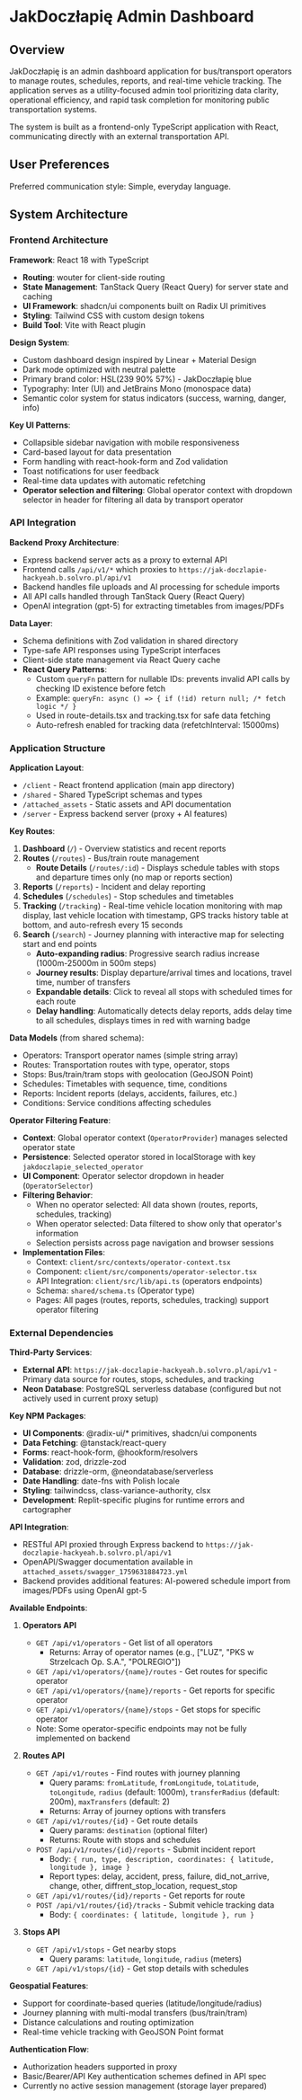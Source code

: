 # JakDoczłapię Admin Dashboard

## Overview

JakDoczłapię is an admin dashboard application for bus/transport operators to manage routes, schedules, reports, and real-time vehicle tracking. The application serves as a utility-focused admin tool prioritizing data clarity, operational efficiency, and rapid task completion for monitoring public transportation systems.

The system is built as a frontend-only TypeScript application with React, communicating directly with an external transportation API.

## User Preferences

Preferred communication style: Simple, everyday language.

## System Architecture

### Frontend Architecture

**Framework**: React 18 with TypeScript
- **Routing**: wouter for client-side routing
- **State Management**: TanStack Query (React Query) for server state and caching
- **UI Framework**: shadcn/ui components built on Radix UI primitives
- **Styling**: Tailwind CSS with custom design tokens
- **Build Tool**: Vite with React plugin

**Design System**:
- Custom dashboard design inspired by Linear + Material Design
- Dark mode optimized with neutral palette
- Primary brand color: HSL(239 90% 57%) - JakDoczłapię blue
- Typography: Inter (UI) and JetBrains Mono (monospace data)
- Semantic color system for status indicators (success, warning, danger, info)

**Key UI Patterns**:
- Collapsible sidebar navigation with mobile responsiveness
- Card-based layout for data presentation
- Form handling with react-hook-form and Zod validation
- Toast notifications for user feedback
- Real-time data updates with automatic refetching
- **Operator selection and filtering**: Global operator context with dropdown selector in header for filtering all data by transport operator

### API Integration

**Backend Proxy Architecture**:
- Express backend server acts as a proxy to external API
- Frontend calls `/api/v1/*` which proxies to `https://jak-doczlapie-hackyeah.b.solvro.pl/api/v1`
- Backend handles file uploads and AI processing for schedule imports
- All API calls handled through TanStack Query (React Query)
- OpenAI integration (gpt-5) for extracting timetables from images/PDFs

**Data Layer**:
- Schema definitions with Zod validation in shared directory
- Type-safe API responses using TypeScript interfaces
- Client-side state management via React Query cache
- **React Query Patterns**:
  - Custom `queryFn` pattern for nullable IDs: prevents invalid API calls by checking ID existence before fetch
  - Example: `queryFn: async () => { if (!id) return null; /* fetch logic */ }`
  - Used in route-details.tsx and tracking.tsx for safe data fetching
  - Auto-refresh enabled for tracking data (refetchInterval: 15000ms)

### Application Structure

**Application Layout**:
- `/client` - React frontend application (main app directory)
- `/shared` - Shared TypeScript schemas and types
- `/attached_assets` - Static assets and API documentation
- `/server` - Express backend server (proxy + AI features)

**Key Routes**:
1. **Dashboard** (`/`) - Overview statistics and recent reports
2. **Routes** (`/routes`) - Bus/train route management
   - **Route Details** (`/routes/:id`) - Displays schedule tables with stops and departure times only (no map or reports section)
3. **Reports** (`/reports`) - Incident and delay reporting
4. **Schedules** (`/schedules`) - Stop schedules and timetables
5. **Tracking** (`/tracking`) - Real-time vehicle location monitoring with map display, last vehicle location with timestamp, GPS tracks history table at bottom, and auto-refresh every 15 seconds
6. **Search** (`/search`) - Journey planning with interactive map for selecting start and end points
   - **Auto-expanding radius**: Progressive search radius increase (1000m-25000m in 500m steps)
   - **Journey results**: Display departure/arrival times and locations, travel time, number of transfers
   - **Expandable details**: Click to reveal all stops with scheduled times for each route
   - **Delay handling**: Automatically detects delay reports, adds delay time to all schedules, displays times in red with warning badge

**Data Models** (from shared schema):
- Operators: Transport operator names (simple string array)
- Routes: Transportation routes with type, operator, stops
- Stops: Bus/train/tram stops with geolocation (GeoJSON Point)
- Schedules: Timetables with sequence, time, conditions
- Reports: Incident reports (delays, accidents, failures, etc.)
- Conditions: Service conditions affecting schedules

**Operator Filtering Feature**:
- **Context**: Global operator context (`OperatorProvider`) manages selected operator state
- **Persistence**: Selected operator stored in localStorage with key `jakdoczlapie_selected_operator`
- **UI Component**: Operator selector dropdown in header (`OperatorSelector`)
- **Filtering Behavior**:
  - When no operator selected: All data shown (routes, reports, schedules, tracking)
  - When operator selected: Data filtered to show only that operator's information
  - Selection persists across page navigation and browser sessions
- **Implementation Files**:
  - Context: `client/src/contexts/operator-context.tsx`
  - Component: `client/src/components/operator-selector.tsx`
  - API Integration: `client/src/lib/api.ts` (operators endpoints)
  - Schema: `shared/schema.ts` (Operator type)
  - Pages: All pages (routes, reports, schedules, tracking) support operator filtering

### External Dependencies

**Third-Party Services**:
- **External API**: `https://jak-doczlapie-hackyeah.b.solvro.pl/api/v1` - Primary data source for routes, stops, schedules, and tracking
- **Neon Database**: PostgreSQL serverless database (configured but not actively used in current proxy setup)

**Key NPM Packages**:
- **UI Components**: @radix-ui/* primitives, shadcn/ui components
- **Data Fetching**: @tanstack/react-query
- **Forms**: react-hook-form, @hookform/resolvers
- **Validation**: zod, drizzle-zod
- **Database**: drizzle-orm, @neondatabase/serverless
- **Date Handling**: date-fns with Polish locale
- **Styling**: tailwindcss, class-variance-authority, clsx
- **Development**: Replit-specific plugins for runtime errors and cartographer

**API Integration**:
- RESTful API proxied through Express backend to `https://jak-doczlapie-hackyeah.b.solvro.pl/api/v1`
- OpenAPI/Swagger documentation available in `attached_assets/swagger_1759631884723.yml`
- Backend provides additional features: AI-powered schedule import from images/PDFs using OpenAI gpt-5

**Available Endpoints**:

1. **Operators API**
   - `GET /api/v1/operators` - Get list of all operators
     - Returns: Array of operator names (e.g., ["LUZ", "PKS w Strzelcach Op. S.A.", "POLREGIO"])
   - `GET /api/v1/operators/{name}/routes` - Get routes for specific operator
   - `GET /api/v1/operators/{name}/reports` - Get reports for specific operator
   - `GET /api/v1/operators/{name}/stops` - Get stops for specific operator
   - Note: Some operator-specific endpoints may not be fully implemented on backend

2. **Routes API**
   - `GET /api/v1/routes` - Find routes with journey planning
     - Query params: `fromLatitude`, `fromLongitude`, `toLatitude`, `toLongitude`, `radius` (default: 1000m), `transferRadius` (default: 200m), `maxTransfers` (default: 2)
     - Returns: Array of journey options with transfers
   - `GET /api/v1/routes/{id}` - Get route details
     - Query params: `destination` (optional filter)
     - Returns: Route with stops and schedules
   - `POST /api/v1/routes/{id}/reports` - Submit incident report
     - Body: `{ run, type, description, coordinates: { latitude, longitude }, image }`
     - Report types: delay, accident, press, failure, did_not_arrive, change, other, diffrent_stop_location, request_stop
   - `GET /api/v1/routes/{id}/reports` - Get reports for route
   - `POST /api/v1/routes/{id}/tracks` - Submit vehicle tracking data
     - Body: `{ coordinates: { latitude, longitude }, run }`

3. **Stops API**
   - `GET /api/v1/stops` - Get nearby stops
     - Query params: `latitude`, `longitude`, `radius` (meters)
   - `GET /api/v1/stops/{id}` - Get stop details with schedules

**Geospatial Features**:
- Support for coordinate-based queries (latitude/longitude/radius)
- Journey planning with multi-modal transfers (bus/train/tram)
- Distance calculations and routing optimization
- Real-time vehicle tracking with GeoJSON Point format

**Authentication Flow**:
- Authorization headers supported in proxy
- Basic/Bearer/API Key authentication schemes defined in API spec
- Currently no active session management (storage layer prepared)